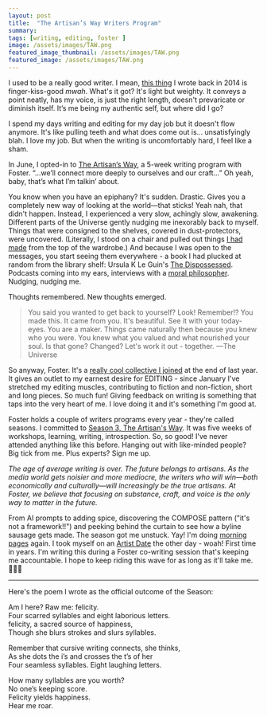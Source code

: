 ```yaml
---
layout: post
title:  "The Artisan’s Way Writers Program"
summary: 
tags: [writing, editing, foster ]
image: /assets/images/TAW.png
featured_image_thumbnail: /assets/images/TAW.png
featured_image: /assets/images/TAW.png
---
```


I used to be a really good writer. I mean, [this thing](https://flicstar.com/lifelines-writing-and-knitting) I wrote back in 2014 is finger-kiss-good *mwah*. What's it got? It's light but weighty. It conveys a point neatly, has my voice, is just the right length, doesn't prevaricate or diminish itself. It’s me being my authentic self, but where did I go? 

I spend my days writing and editing for my day job but it doesn't flow anymore. It's like pulling teeth and what does come out is… unsatisfyingly blah. I love my job. But when the writing is uncomfortably hard, I feel like a sham. 

In June, I opted-in to [The Artisan’s Way](https://www.foster.co/season3), a 5-week writing program with Foster. “...we’ll connect more deeply to ourselves and our craft…” Oh yeah, baby, that’s what I’m talkin’ about.

You know when you have an epiphany? It's sudden. Drastic. Gives you a completely new way of looking at the world—that sticks! Yeah nah, that didn't happen. Instead, I experienced a very slow, achingly slow, awakening. Different parts of the Universe gently nudging me inexorably back to myself. Things that were consigned to the shelves, covered in dust-protectors, were uncovered. (Literally, I stood on a chair and pulled out things [I had made](https://www.instagram.com/flicstaryarnstar/) from the top of the wardrobe.) And because I was open to the messages, you start seeing them everywhere - a book I had plucked at random from the library shelf: Ursula K Le Guin's [The Dispossessed](https://www.goodreads.com/book/show/13651.The_Dispossessed). Podcasts coming into my ears, interviews with a [moral philosopher](https://armchairexpertpod.com/pods/peter-singer). Nudging, nudging me. 

Thoughts remembered. New thoughts emerged. 

> You said you wanted to get back to yourself? Look! Remember!? You made this. It came from you. It's beautiful. See it with your today-eyes. You are a maker. Things came naturally then
> because you knew who you were. You knew what you valued and what nourished your soul. Is that gone? Changed? Let's work it out - together. —The Universe

So anyway, Foster. It's a [really cool collective I joined](https://flicstar.com/foster) at the end of last year. It gives an outlet to my earnest desire for EDITING - since January I've stretched my editing muscles, contributing to fiction and non-fiction, short and long pieces. So much fun! Giving feedback on writing is something that taps into the very heart of me. I love doing it and it's something I'm good at.

Foster holds a couple of writers programs every year - they're called seasons. I committed to [Season 3, The Artisan's Way](https://www.foster.co/season3). It was five weeks of workshops, learning, writing, introspection. So, so good! I've never attended anything like this before. Hanging out with like-minded people? Big tick from me. Plus experts? Sign me up.

_The age of average writing is over. The future belongs to artisans. As the media world gets noisier and more mediocre, the writers who will win—both economically and culturally—will increasingly be the true artisans. At Foster, we believe that focusing on substance, craft, and voice is the only way to matter in the future._

From AI prompts to adding spice, discovering the COMPOSE pattern ("it's not a framework!!") and peeking behind the curtain to see how a byline sausage gets made. The season got me unstuck. Yay! I'm doing [morning pages](https://juliacameronlive.com/2019/01/03/morning-pages-the-beginning/) again. I took myself on an [Artist Date](https://juliacameronlive.com/2015/02/24/the-magic-of-artist-dates/) the other day - woah! First time in years. I'm writing this during a Foster co-writing session that's keeping me accountable. I hope to keep riding this wave for as long as it'll take me. 🌊🏄‍♀️

---

Here's the poem I wrote as the official outcome of the Season:

Am I here? Raw me: felicity.   
Four scarred syllables and eight laborious letters.   
felicity, a sacred source of happiness,   
Though she blurs strokes and slurs syllables.

Remember that cursive writing connects, she thinks,   
As she dots the i’s and crosses the t’s of her    
Four seamless syllables. Eight laughing letters.   

How many syllables are you worth?   
No one’s keeping score.   
Felicity yields happiness.   
Hear me roar.   

